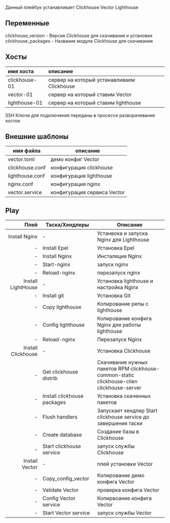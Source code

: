 

Данный плейбук устанавливает Clickhouse Vector Lighthouse 

## Переменные  
clickhouse_version - Версия Clickhouse для скачивания и установки  
clickhouse_packages - Название модуле Clickhouse для скачивания  
## Хосты  
| имя хоста | описание |
| :------------ | :----------------------------------------- |
| clickhouse-01 | сервер на который устанавливаем Clickhouse |
| vector-01     | сервер на который ставим Vector            |
| lighthouse-01 | сервер на который ставим lighthouse |

SSH Ключи для подключения переданы в просессе разворачивание хостов  
## Внешние шаблоны
имя файла | описание
--- | ---  
vector.toml | демо конфиг Vector  
clickhouse.conf |  конфигурация   clickhouse
lighthouse.conf | конфигурация lighthouse
nginx.conf | конфигурация nginx
vector.service | конфигурация сервиса Vector  
## Play  
Плей | Таска/Хендлеры |Описание
---: | --- | --- 
Install Nginx | - | Устанвока и запуска Nginx для Lighthouse
-| Install Epel | Установка Epel
-| Install Nginx | Инсталяция Nginx
-| Start-nginx | запуск nginx
-| Reload-nginx | перезапуск nginx
Install LightHouse | - | Установка lighthouse и настройка Nginx
-| Install git | Установка Git
-| Copy lighthouse | Копирование репы c lighthouse
-| Config lighthouse | Копирование конфига Nginx для работы lighthouse
-| Reload-nginx | Перезапуск Nginx
Install Clickhouse | - |Установка Clickhouse
-| Get clickhouse distrib | Скачивание нужных пакетов RPM  clickhouse-common-static clickhouse-clien clickhouse-server  
-|Install clickhouse packages | Установка скаченных пакетов  
-|Flush handlers | Запускает хендлер Start clickhouse service до завершения таски  
-|Create database | Создание базы в Clickhouse  
-|Start clickhouse service | запуск службы Clickhouse
Install Vector| - |плей установки Vector  
-|Copy_config_vector | Копирование демо конфига Vector  
-|Validate Vector | проверка конфига Vector
-| Config Vector service | Копирвоание конфига  Vector
-| Start Vector service | запуск службы Vector
